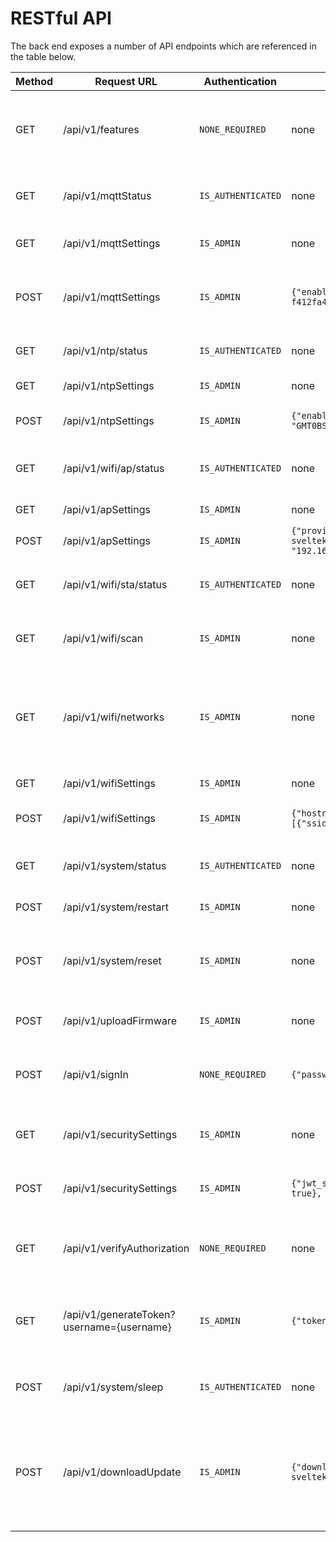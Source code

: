 # RESTful API

The back end exposes a number of API endpoints which are referenced in the table below.

| Method | Request URL                               | Authentication     | POST JSON Body                                                                                                                                                                                                                     | Info                                                                                    |
| ------ | ----------------------------------------- | ------------------ | ---------------------------------------------------------------------------------------------------------------------------------------------------------------------------------------------------------------------------------- | --------------------------------------------------------------------------------------- |
| GET    | /api/v1/features                          | `NONE_REQUIRED`    | none                                                                                                                                                                                                                               | Tells the client which features of the UI should be use                                 |
| GET    | /api/v1/mqttStatus                        | `IS_AUTHENTICATED` | none                                                                                                                                                                                                                               | Current MQTT connection status                                                          |
| GET    | /api/v1/mqttSettings                      | `IS_ADMIN`         | none                                                                                                                                                                                                                               | Currently used MQTT settings                                                            |
| POST   | /api/v1/mqttSettings                      | `IS_ADMIN`         | `{"enabled":false,"uri":"mqtt://192.168.1.12:1883","username":"","password":"","client_id":"esp32-f412fa4495f8","keep_alive":120,"clean_session":true}`                                                                            | Update MQTT settings with new parameters                                                |
| GET    | /api/v1/ntp/status                        | `IS_AUTHENTICATED` | none                                                                                                                                                                                                                               | Current NTP connection status                                                           |
| GET    | /api/v1/ntpSettings                       | `IS_ADMIN`         | none                                                                                                                                                                                                                               | Current NTP settings                                                                    |
| POST   | /api/v1/ntpSettings                       | `IS_ADMIN`         | `{"enabled": true,"server": "time.google.com","tz_label": "Europe/London","tz_format": "GMT0BST,M3.5.0/1,M10.5.0"}`                                                                                                                | Update the NTP settings                                                                 |
| GET    | /api/v1/wifi/ap/status                    | `IS_AUTHENTICATED` | none                                                                                                                                                                                                                               | Current AP status and client information                                                |
| GET    | /api/v1/apSettings                        | `IS_ADMIN`         | none                                                                                                                                                                                                                               | Current AP settings                                                                     |
| POST   | /api/v1/apSettings                        | `IS_ADMIN`         | `{"provision_mode": 1,"ssid": "ESP32-SvelteKit-e89f6d20372c","password": "esp-sveltekit","channel": 1,"ssid_hidden": false,"max_clients": 4,"local_ip": "192.168.4.1","gateway_ip": "192.168.4.1","subnet_mask": "255.255.255.0"}` | Update AP settings                                                                      |
| GET    | /api/v1/wifi/sta/status                   | `IS_AUTHENTICATED` | none                                                                                                                                                                                                                               | Current status of the wifi client connection                                            |
| GET    | /api/v1/wifi/scan                         | `IS_ADMIN`         | none                                                                                                                                                                                                                               | Async Scan for Networks in Range                                                        |
| GET    | /api/v1/wifi/networks                     | `IS_ADMIN`         | none                                                                                                                                                                                                                               | List networks in range after successful scanning. Otherwise triggers scanning.          |
| GET    | /api/v1/wifiSettings                      | `IS_ADMIN`         | none                                                                                                                                                                                                                               | Current WiFi settings                                                                   |
| POST   | /api/v1/wifiSettings                      | `IS_ADMIN`         | `{"hostname":"esp32-f412fa4495f8","priority_RSSI":true,"wifi_networks":[{"ssid":"YourSSID","password":"YourPassword","static_ip_config":false}]}`                                                                                  | Update WiFi settings and credentials                                                    |
| GET    | /api/v1/system/status                     | `IS_AUTHENTICATED` | none                                                                                                                                                                                                                               | Get system information about the ESP.                                                   |
| POST   | /api/v1/system/restart                    | `IS_ADMIN`         | none                                                                                                                                                                                                                               | Restart the ESP32                                                                       |
| POST   | /api/v1/system/reset                      | `IS_ADMIN`         | none                                                                                                                                                                                                                               | Reset the ESP32 and all settings to their default values                                |
| POST   | /api/v1/uploadFirmware                    | `IS_ADMIN`         | none                                                                                                                                                                                                                               | File upload of firmware.bin                                                             |
| POST   | /api/v1/signIn                            | `NONE_REQUIRED`    | `{"password": "admin","username": "admin"}`                                                                                                                                                                                        | Signs a user in and returns access token                                                |
| GET    | /api/v1/securitySettings                  | `IS_ADMIN`         | none                                                                                                                                                                                                                               | retrieves all user information and roles                                                |
| POST   | /api/v1/securitySettings                  | `IS_ADMIN`         | `{"jwt_secret": "734cb5bb-5597b722", "users": [{"username": "admin", "password": "admin", "admin": true}, {"username": "guest", "password": "guest", "admin": false, }]}`                                                          | retrieves all user information and roles                                                |
| GET    | /api/v1/verifyAuthorization               | `NONE_REQUIRED`    | none                                                                                                                                                                                                                               | Verifies the content of the auth bearer token                                           |
| GET    | /api/v1/generateToken?username={username} | `IS_ADMIN`         | `{"token": "734cb5bb-5597b722"}`                                                                                                                                                                                                   | Generates a new JWT token for the user from username                                    |
| POST   | /api/v1/system/sleep                      | `IS_AUTHENTICATED` | none                                                                                                                                                                                                                               | Puts the device in deep sleep mode                                                      |
| POST   | /api/v1/downloadUpdate                    | `IS_ADMIN`         | `{"download_url": "https://github.com/theelims/ESP32-sveltekit/releases/download/v0.1.0/firmware_esp32s3.bin"}`                                                                                                                    | Download link for OTA. This requires a valid SSL certificate and will follow redirects. |
